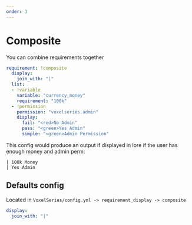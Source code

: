 ```yaml
---
order: 3
---
```

# Composite

You can combine requirements together
```yml
requirement: !composite
  display:
    join_with: "|"
  list:
  - !variable
    variable: "currency_money"
    requirement: "100k"
  - !permission
    permission: "voxelseries.admin"
    display:
      fail: "<red>No Admin"
      pass: "<green>Yes Admin"
      simple: "<green>Admin Permission"
```

This config would produce an output if displayed in lore if the user has enough money and admin perm:
```
| 100k Money
| Yes Admin
```

## Defaults config
Located in `VoxelSeries/config.yml -> requirement_display -> composite`
```yml
display:
  join_with: "|"
```